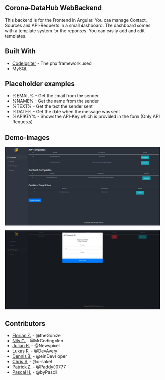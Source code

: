 Corona-DataHub WebBackend
-

This backend is for the Frontend in Angular.
You can manage Contact, Sources and API-Requests in a small dashboard. The dashboard comes with a template system for the reponses. You can easily add and edit templates. 

Built With
-
-  [CodeIgniter](https://codeigniter.com/) - The php framework used  
-  MySQL

Placeholder examples
-

- %EMAIL% - Get the email from the sender
- %NAME% - Get the name from the sender
- %TEXT% - Get the text the sender sent
- %DATE% - Get the date when the message was sent
- %APIKEY% - Shows the API-Key which is provided in the form (Only API Requests)

Demo-Images
-
![alt Template-Page](images/templates.jpg)

![alt template-example](images/template_select.jpg)

Contributors
-
 - [Florian Z.](https://github.com/Gomze) - @theGomze  
 - [Nils G.](https://github.com/MrCodingMen) - @MrCodingMen  
 - [Julian H.](https://github.com/Newspicel) - @Newspicel  
 - [Lukas R.](https://github.com/DevAvery) - @DevAvery  
 - [Dennis B.](https://github.com/einDeveloper) - @einDeveloper  
 - [Chris S.](https://github.com/c-sakel) - @c-sakel  
 - [Patrick Z.](https://github.com/Paddy00777) - @Paddy00777  
 - [Pascal H.](https://github.com/byPascii) - @byPascii  

